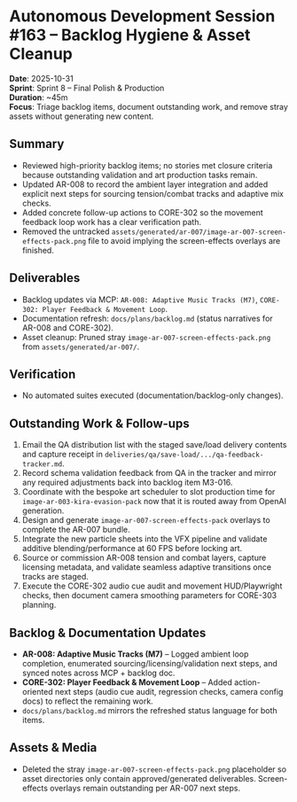 # Autonomous Development Session #163 – Backlog Hygiene & Asset Cleanup

**Date**: 2025-10-31  
**Sprint**: Sprint 8 – Final Polish & Production  
**Duration**: ~45m  
**Focus**: Triage backlog items, document outstanding work, and remove stray assets without generating new content.

## Summary
- Reviewed high-priority backlog items; no stories met closure criteria because outstanding validation and art production tasks remain.
- Updated AR-008 to record the ambient layer integration and added explicit next steps for sourcing tension/combat tracks and adaptive mix checks.
- Added concrete follow-up actions to CORE-302 so the movement feedback loop work has a clear verification path.
- Removed the untracked `assets/generated/ar-007/image-ar-007-screen-effects-pack.png` file to avoid implying the screen-effects overlays are finished.

## Deliverables
- Backlog updates via MCP: `AR-008: Adaptive Music Tracks (M7)`, `CORE-302: Player Feedback & Movement Loop`.
- Documentation refresh: `docs/plans/backlog.md` (status narratives for AR-008 and CORE-302).
- Asset cleanup: Pruned stray `image-ar-007-screen-effects-pack.png` from `assets/generated/ar-007/`.

## Verification
- No automated suites executed (documentation/backlog-only changes).

## Outstanding Work & Follow-ups
1. Email the QA distribution list with the staged save/load delivery contents and capture receipt in `deliveries/qa/save-load/.../qa-feedback-tracker.md`.
2. Record schema validation feedback from QA in the tracker and mirror any required adjustments back into backlog item M3-016.
3. Coordinate with the bespoke art scheduler to slot production time for `image-ar-003-kira-evasion-pack` now that it is routed away from OpenAI generation.
4. Design and generate `image-ar-007-screen-effects-pack` overlays to complete the AR-007 bundle.
5. Integrate the new particle sheets into the VFX pipeline and validate additive blending/performance at 60 FPS before locking art.
6. Source or commission AR-008 tension and combat layers, capture licensing metadata, and validate seamless adaptive transitions once tracks are staged.
7. Execute the CORE-302 audio cue audit and movement HUD/Playwright checks, then document camera smoothing parameters for CORE-303 planning.

## Backlog & Documentation Updates
- **AR-008: Adaptive Music Tracks (M7)** – Logged ambient loop completion, enumerated sourcing/licensing/validation next steps, and synced notes across MCP + backlog doc.
- **CORE-302: Player Feedback & Movement Loop** – Added action-oriented next steps (audio cue audit, regression checks, camera config docs) to reflect the remaining work.
- `docs/plans/backlog.md` mirrors the refreshed status language for both items.

## Assets & Media
- Deleted the stray `image-ar-007-screen-effects-pack.png` placeholder so asset directories only contain approved/generated deliverables. Screen-effects overlays remain outstanding per AR-007 next steps.
